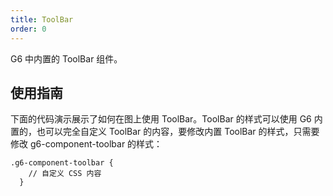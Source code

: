 ```yaml
---
title: ToolBar
order: 0
---
```


G6 中内置的 ToolBar 组件。

## 使用指南

下面的代码演示展示了如何在图上使用 ToolBar。ToolBar 的样式可以使用 G6 内置的，也可以完全自定义 ToolBar 的内容，要修改内置 ToolBar 的样式，只需要修改 g6-component-toolbar 的样式：

```
.g6-component-toolbar {
    // 自定义 CSS 内容
  }
```
